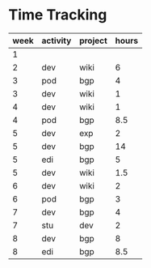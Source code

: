 # Time Tracking

| week | activity | project | hours |
| ---- | -------- | ------- | ----- |
| 1    |          |         |       |
| 2    | dev      | wiki    | 6     |
| 3    | pod      | bgp     | 4     |
| 3    | dev      | wiki    | 1     |
| 4    | dev      | wiki    | 1     |
| 4    | pod      | bgp     | 8.5   |
| 5    | dev      | exp     | 2     |
| 5    | dev      | bgp     | 14    |
| 5    | edi      | bgp     | 5     |
| 5    | dev      | wiki    | 1.5   |
| 6    | dev      | wiki    | 2     |
| 6    | pod      | bgp     | 3     |
| 7    | dev      | bgp     | 4     |
| 7    | stu      | dev     | 2     |
| 8    | dev      | bgp     | 8     |
| 8    | edi      | bgp     | 8.5   |
